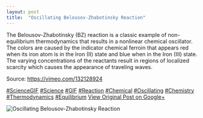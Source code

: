 ```yaml
---
layout: post
title:  "Oscillating Belousov-Zhabotinsky Reaction"
---
```


The Belousov-Zhabotinsky (BZ) reaction is a classic example of non-equilibrium thermodynamics that results in a nonlinear chemical oscillator. The colors are caused by the indicator chemical ferroin that appears red when its iron atom is in the Iron (II) state and blue when in the Iron (III) state. The varying concentrations of the reactants result in regions of localized scarcity which causes the appearance of traveling waves.   
  
Source: <https://vimeo.com/132128924>  
  
[#ScienceGIF](https://plus.google.com/s/%23ScienceGIF/posts) [#Science](https://plus.google.com/s/%23Science/posts) [#GIF](https://plus.google.com/s/%23GIF/posts) [#Reaction](https://plus.google.com/s/%23Reaction/posts) [#Chemical](https://plus.google.com/s/%23Chemical/posts) [#Oscillating](https://plus.google.com/s/%23Oscillating/posts) [#Chemistry](https://plus.google.com/s/%23Chemistry/posts) [#Thermodynamics](https://plus.google.com/s/%23Thermodynamics/posts) [#Equilibrium](https://plus.google.com/s/%23Equilibrium/posts)
[View Original Post on Google+](https://plus.google.com/+ColinSullender/posts/Awmhua6cP8N)

![Oscillating Belousov-Zhabotinsky Reaction](https://i.imgur.com/hGEXm7C.gif)
